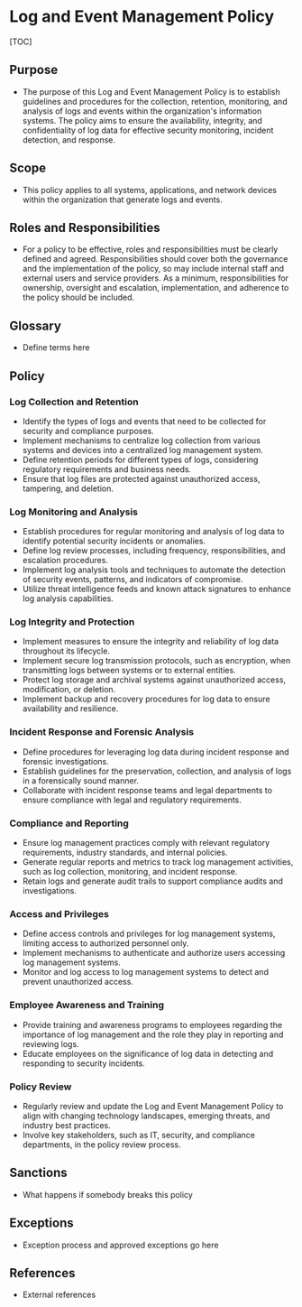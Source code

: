 # Log and Event Management Policy

[TOC]

## Purpose

- The purpose of this Log and Event Management Policy is to establish guidelines and procedures for the collection, retention, monitoring, and analysis of logs and events within the organization's information systems. The policy aims to ensure the availability, integrity, and confidentiality of log data for effective security monitoring, incident detection, and response.

## Scope

- This policy applies to all systems, applications, and network devices within the organization that generate logs and events.

## Roles and Responsibilities

- For a policy to be effective, roles and responsibilities must be clearly defined and agreed. Responsibilities should cover both the governance and the implementation of the policy, so may include internal staff and external users and service providers. As a minimum, responsibilities for ownership, oversight and escalation, implementation, and adherence to the policy should be included.

## Glossary

- Define terms here

## Policy

### Log Collection and Retention

- Identify the types of logs and events that need to be collected for security and compliance purposes.
- Implement mechanisms to centralize log collection from various systems and devices into a centralized log management system.
- Define retention periods for different types of logs, considering regulatory requirements and business needs.
- Ensure that log files are protected against unauthorized access, tampering, and deletion.

### Log Monitoring and Analysis

- Establish procedures for regular monitoring and analysis of log data to identify potential security incidents or anomalies.
- Define log review processes, including frequency, responsibilities, and escalation procedures.
- Implement log analysis tools and techniques to automate the detection of security events, patterns, and indicators of compromise.
- Utilize threat intelligence feeds and known attack signatures to enhance log analysis capabilities.

### Log Integrity and Protection

- Implement measures to ensure the integrity and reliability of log data throughout its lifecycle.
- Implement secure log transmission protocols, such as encryption, when transmitting logs between systems or to external entities.
- Protect log storage and archival systems against unauthorized access, modification, or deletion.
- Implement backup and recovery procedures for log data to ensure availability and resilience.

### Incident Response and Forensic Analysis

- Define procedures for leveraging log data during incident response and forensic investigations.
- Establish guidelines for the preservation, collection, and analysis of logs in a forensically sound manner.
- Collaborate with incident response teams and legal departments to ensure compliance with legal and regulatory requirements.

### Compliance and Reporting

- Ensure log management practices comply with relevant regulatory requirements, industry standards, and internal policies.
- Generate regular reports and metrics to track log management activities, such as log collection, monitoring, and incident response.
- Retain logs and generate audit trails to support compliance audits and investigations.

### Access and Privileges

- Define access controls and privileges for log management systems, limiting access to authorized personnel only.
- Implement mechanisms to authenticate and authorize users accessing log management systems.
- Monitor and log access to log management systems to detect and prevent unauthorized access.

### Employee Awareness and Training

- Provide training and awareness programs to employees regarding the importance of log management and the role they play in reporting and reviewing logs.
- Educate employees on the significance of log data in detecting and responding to security incidents.

### Policy Review

- Regularly review and update the Log and Event Management Policy to align with changing technology landscapes, emerging threats, and industry best practices.
- Involve key stakeholders, such as IT, security, and compliance departments, in the policy review process.

## Sanctions

- What happens if somebody breaks this policy

## Exceptions

- Exception process and approved exceptions go here

## References

- External references
